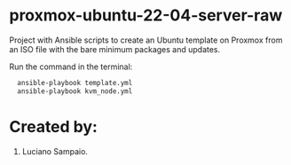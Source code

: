 # proxmox-ubuntu-22-04-server-raw
Project with Ansible scripts to create an Ubuntu template on Proxmox from an ISO file with the bare minimum packages and updates.

Run the command in the terminal:
```bash
  ansible-playbook template.yml
  ansible-playbook kvm_node.yml
```

# Created by: 

1. Luciano Sampaio.
